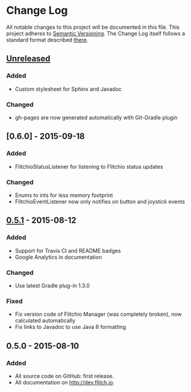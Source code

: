 # Change Log
All notable changes to this project will be documented in this file.
This project adheres to [Semantic Versioning](http://semver.org/).
The Change Log itself follows a standard format described [there](http://keepachangelog.com/).



## [Unreleased][unreleased]
### Added
- Custom stylesheet for Sphinx and Javadoc

### Changed
- gh-pages are now generated automatically with Git-Gradle plugin



<!--
## [0.7.0] - 2015-??-??
### Added
### Changed
### Deprecated
### Removed
### Fixed
### Security
### Deprecated
-->

## [0.6.0] - 2015-09-18
### Added
- FlitchioStatusListener for listening to Flitchio status updates
### Changed
- Enums to ints for less memory footprint
- FlitchioEventListener now only notifies on button and joystick events

## [0.5.1] - 2015-08-12
### Added
- Support for Travis CI and README badges
- Google Analytics in documentation

### Changed
- Use latest Gradle plug-in 1.3.0

### Fixed
- Fix version code of Flitchio Manager (was completely broken), now calculated automatically
- Fix links to Javadoc to use Java 8 formatting



## 0.5.0 - 2015-08-10
### Added
- All source code on GitHub: first release.
- All documentation on http://dev.flitch.io.



[unreleased]: https://github.com/SUPENTA/flitchio-sdk/compare/v0.5.1...HEAD
[0.5.1]: https://github.com/SUPENTA/flitchio-sdk/compare/v0.5.0...v0.5.1
<!-- [0.6.0]: https://github.com/SUPENTA/flitchio-sdk/compare/v0.5.0...v0.6.0 -->
